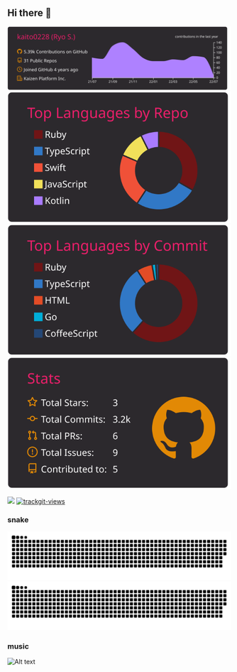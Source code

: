 ## Hi there 👋
[![](https://raw.githubusercontent.com/kaito0228/kaito0228/master/profile-summary-card-output/monokai/0-profile-details.svg)](https://github.com/vn7n24fzkq/github-profile-summary-cards)
[![](https://raw.githubusercontent.com/kaito0228/kaito0228/master/profile-summary-card-output/monokai/1-repos-per-language.svg)](https://github.com/vn7n24fzkq/github-profile-summary-cards)
[![](https://raw.githubusercontent.com/kaito0228/kaito0228/master/profile-summary-card-output/monokai/2-most-commit-language.svg)](https://github.com/vn7n24fzkq/github-profile-summary-cards)
[![](https://raw.githubusercontent.com/kaito0228/kaito0228/master/profile-summary-card-output/monokai/3-stats.svg)](https://github.com/vn7n24fzkq/github-profile-summary-cards)

![](https://komarev.com/ghpvc/?username=kaito0228&color=green)
<a href="https://trackgit.com">
<img src="https://us-central1-trackgit-analytics.cloudfunctions.net/token/ping/l59ake7vyal8ljqh05ol" alt="trackgit-views" />
</a>

### snake
![github contribution grid snake animation](https://raw.githubusercontent.com/kaito0228/kaito0228/output/github-contribution-grid-snake-dark.svg#gh-dark-mode-only)![github contribution grid snake animation](https://raw.githubusercontent.com/kaito0228/kaito0228/output/github-contribution-grid-snake.svg#gh-light-mode-only)

### music
![Alt text](https://spotify-recently-played-readme.vercel.app/api?user=kaito2280&width=800&unique=true)

<!--
**kaito0228/kaito0228** is a ✨ _special_ ✨ repository because its `README.md` (this file) appears on your GitHub profile.

Here are some ideas to get you started:

- 🔭 I’m currently working on ...
- 🌱 I’m currently learning ...
- 👯 I’m looking to collaborate on ...
- 🤔 I’m looking for help with ...
- 💬 Ask me about ...
- 📫 How to reach me: ...
- 😄 Pronouns: ...
- ⚡ Fun fact: ...
-->
